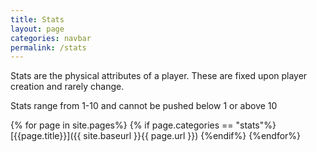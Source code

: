 ```yaml
---
title: Stats
layout: page
categories: navbar
permalink: /stats
---
```


Stats are the physical attributes of a player. These are fixed upon player creation and rarely change.

Stats range from 1-10 and cannot be pushed below 1 or above 10


{% for page in site.pages%}
  {% if page.categories == "stats"%}
[{{page.title}}]({{ site.baseurl }}{{ page.url }})
  {%endif%}
{%endfor%}
